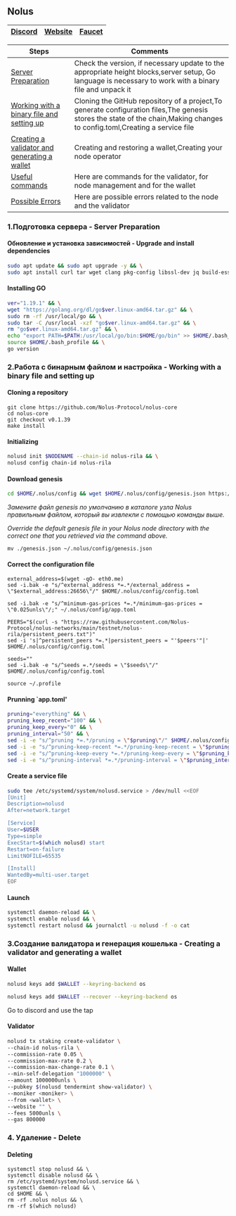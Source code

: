 ## Nolus

[Discord](https://discord.gg/nolus-protocol) | [Website](https://nolus.io/) | [Faucet](https://discord.com/channels/935531372334948383/1052895588527657020)
--- | --- | ---

Steps | Comments
--- | --- |
[Server Preparation](https://github.com/DanilJPG/nodes_testnets/tree/main/Nolus#:~:text=1.%D0%9F%D0%BE%D0%B4%D0%B3%D0%BE%D1%82%D0%BE%D0%B2%D0%BA%D0%B0%20%D1%81%D0%B5%D1%80%D0%B2%D0%B5%D1%80%D0%B0%20%2D%20Server%20Preparation) | Check the version, if necessary update to the appropriate height blocks,server setup, Go language is necessary to work with a binary file and unpack it
[Working with a binary file and setting up](https://github.com/DanilJPG/nodes_testnets/blob/main/Nolus/Readme.md#:~:text=2.%D0%A0%D0%B0%D0%B1%D0%BE%D1%82%D0%B0%20%D1%81%20%D0%B1%D0%B8%D0%BD%D0%B0%D1%80%D0%BD%D1%8B%D0%BC%20%D1%84%D0%B0%D0%B9%D0%BB%D0%BE%D0%BC%20%D0%B8%20%D0%BD%D0%B0%D1%81%D1%82%D1%80%D0%BE%D0%B9%D0%BA%D0%B0%20%2D%20Working%20with%20a%20binary%20file%20and%20setting%20up) | Cloning the GitHub repository of a project,To generate configuration files,The genesis stores the state of the chain,Making changes to config.toml,Creating a service file
[Creating a validator and generating a wallet](https://github.com/DanilJPG/nodes_testnets/blob/main/Nolus/Readme.md#:~:text=3.%D0%A1%D0%BE%D0%B7%D0%B4%D0%B0%D0%BD%D0%B8%D0%B5%20%D0%B2%D0%B0%D0%BB%D0%B8%D0%B4%D0%B0%D1%82%D0%BE%D1%80%D0%B0%20%D0%B8%20%D0%B3%D0%B5%D0%BD%D0%B5%D1%80%D0%B0%D1%86%D0%B8%D1%8F%20%D0%BA%D0%BE%D1%88%D0%B5%D0%BB%D1%8C%D0%BA%D0%B0%20%2D%20Creating%20a%20validator%20and%20generating%20a%20wallet) | Creating and restoring a wallet,Creating your node operator
[Useful commands](https://github.com/DanilJPG/nodes_testnets/tree/main/Nolus) | Here are commands for the validator, for node management and for the wallet
[Possible Errors](https://github.com/DanilJPG/nodes_testnets/tree/main/Nolus) | Here are possible errors related to the node and the validator


### 1.Подготовка сервера - Server Preparation 
#### Обновление и установка зависимостей - Upgrade and install dependencies
```Bash
sudo apt update && sudo apt upgrade -y && \
sudo apt install curl tar wget clang pkg-config libssl-dev jq build-essential bsdmainutils git make ncdu gcc git jq chrony liblz4-tool -y
```
#### Installing GO
```Bash
ver="1.19.1" && \
wget "https://golang.org/dl/go$ver.linux-amd64.tar.gz" && \
sudo rm -rf /usr/local/go && \
sudo tar -C /usr/local -xzf "go$ver.linux-amd64.tar.gz" && \
rm "go$ver.linux-amd64.tar.gz" && \
echo "export PATH=$PATH:/usr/local/go/bin:$HOME/go/bin" >> $HOME/.bash_profile && \
source $HOME/.bash_profile && \
go version
```

### 2.Работа с бинарным файлом и настройка - Working with a binary file and setting up
#### Cloning a repository
```
git clone https://github.com/Nolus-Protocol/nolus-core
cd nolus-core
git checkout v0.1.39
make install
```

#### Initializing
```Bash
nolusd init $NODENAME --chain-id nolus-rila && \
nolusd config chain-id nolus-rila
```

#### Download genesis
```Bash
cd $HOME/.nolus/config && wget $HOME/.nolus/config/genesis.json https://raw.githubusercontent.com/Nolus-Protocol/nolus-networks/main/testnet/nolus-rila/genesis.json
```
*Замените файл genesis по умолчанию в каталоге узла Nolus правильным файлом, который вы извлекли с помощью команды выше.*

*Override the default genesis file in your Nolus node directory with the correct one that you retrieved via the command above.*
```
mv ./genesis.json ~/.nolus/config/genesis.json
```
#### Correct the configuration file
```Shell
external_address=$(wget -qO- eth0.me)
sed -i.bak -e "s/^external_address *=.*/external_address = \"$external_address:26656\"/" $HOME/.nolus/config/config.toml

sed -i.bak -e "s/^minimum-gas-prices *=.*/minimum-gas-prices = \"0.025unls\"/;" ~/.nolus/config/app.toml

PEERS="$(curl -s "https://raw.githubusercontent.com/Nolus-Protocol/nolus-networks/main/testnet/nolus-rila/persistent_peers.txt")"
sed -i 's|^persistent_peers *=.*|persistent_peers = "'$peers'"|' $HOME/.nolus/config/config.toml

seeds=""
sed -i.bak -e "s/^seeds =.*/seeds = \"$seeds\"/" $HOME/.nolus/config/config.toml

source ~/.profile
```
#### Prunning `app.toml'
```Bash
pruning="everything" && \
pruning_keep_recent="100" && \
pruning_keep_every="0" && \
pruning_interval="50" && \
sed -i -e "s/^pruning *=.*/pruning = \"$pruning\"/" $HOME/.nolus/config/app.toml && \
sed -i -e "s/^pruning-keep-recent *=.*/pruning-keep-recent = \"$pruning_keep_recent\"/" $HOME/.nolus/config/app.toml && \
sed -i -e "s/^pruning-keep-every *=.*/pruning-keep-every = \"$pruning_keep_every\"/" $HOME/.nolus/config/app.toml && \
sed -i -e "s/^pruning-interval *=.*/pruning-interval = \"$pruning_interval\"/" $HOME/.nolus/config/app.toml
```
#### Create a service file
```Bash
sudo tee /etc/systemd/system/nolusd.service > /dev/null <<EOF
[Unit]
Description=nolusd
After=network.target

[Service]
User=$USER
Type=simple
ExecStart=$(which nolusd) start
Restart=on-failure
LimitNOFILE=65535

[Install]
WantedBy=multi-user.target
EOF
```
#### Launch
```Bash
systemctl daemon-reload && \
systemctl enable nolusd && \
systemctl restart nolusd && journalctl -u nolusd -f -o cat
```
### 3.Создание валидатора и генерация кошелька - Creating a validator and generating a wallet
#### Wallet 
```Bash
nolusd keys add $WALLET --keyring-backend os

nolusd keys add $WALLET --recover --keyring-backend os
```
Go to discord and use the tap 

#### Validator
```Bash
nolusd tx staking create-validator \
--chain-id nolus-rila \
--commission-rate 0.05 \
--commission-max-rate 0.2 \
--commission-max-change-rate 0.1 \
--min-self-delegation "1000000" \
--amount 1000000unls \
--pubkey $(nolusd tendermint show-validator) \
--moniker <moniker> \
--from <wallet> \
--website "" \
--fees 5000unls \
--gas 800000
```

### 4. Удаление - Delete
#### Deleting
```Shell
systemctl stop nolusd && \
systemctl disable nolusd && \
rm /etc/systemd/system/nolusd.service && \
systemctl daemon-reload && \
cd $HOME && \
rm -rf .nolus nolus && \
rm -rf $(which nolusd)
```
